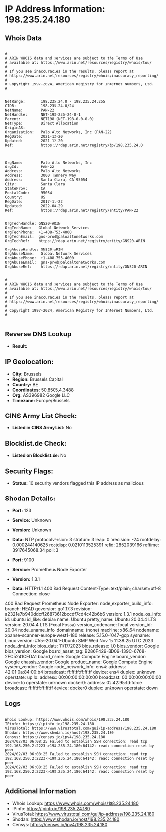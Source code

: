 # IP Address Information: 198.235.24.180

## Whois Data
```

#
# ARIN WHOIS data and services are subject to the Terms of Use
# available at: https://www.arin.net/resources/registry/whois/tou/
#
# If you see inaccuracies in the results, please report at
# https://www.arin.net/resources/registry/whois/inaccuracy_reporting/
#
# Copyright 1997-2024, American Registry for Internet Numbers, Ltd.
#


NetRange:       198.235.24.0 - 198.235.24.255
CIDR:           198.235.24.0/24
NetName:        PAN-22
NetHandle:      NET-198-235-24-0-1
Parent:         NET198 (NET-198-0-0-0-0)
NetType:        Direct Allocation
OriginAS:       
Organization:   Palo Alto Networks, Inc (PAN-22)
RegDate:        2021-12-20
Updated:        2021-12-20
Ref:            https://rdap.arin.net/registry/ip/198.235.24.0



OrgName:        Palo Alto Networks, Inc
OrgId:          PAN-22
Address:        Palo Alto Networks
Address:        3000 Tannery Way
Address:        Santa Clara, CA 95054
City:           Santa Clara
StateProv:      CA
PostalCode:     95054
Country:        US
RegDate:        2017-11-22
Updated:        2022-08-29
Ref:            https://rdap.arin.net/registry/entity/PAN-22


OrgTechHandle: GNS20-ARIN
OrgTechName:   Global Network Services 
OrgTechPhone:  +1-408-753-4000 
OrgTechEmail:  gns-prod@paloaltonetworks.com
OrgTechRef:    https://rdap.arin.net/registry/entity/GNS20-ARIN

OrgAbuseHandle: GNS20-ARIN
OrgAbuseName:   Global Network Services 
OrgAbusePhone:  +1-408-753-4000 
OrgAbuseEmail:  gns-prod@paloaltonetworks.com
OrgAbuseRef:    https://rdap.arin.net/registry/entity/GNS20-ARIN


#
# ARIN WHOIS data and services are subject to the Terms of Use
# available at: https://www.arin.net/resources/registry/whois/tou/
#
# If you see inaccuracies in the results, please report at
# https://www.arin.net/resources/registry/whois/inaccuracy_reporting/
#
# Copyright 1997-2024, American Registry for Internet Numbers, Ltd.
#


```
## Reverse DNS Lookup
- **Result:** 

## IP Geolocation:
- **City:** Brussels
- **Region:** Brussels Capital
- **Country:** BE
- **Coordinates:** 50.8505,4.3488
- **Org:** AS396982 Google LLC
- **Timezone:** Europe/Brussels

## CINS Army List Check:
- **Listed in CINS Army List:** 
No

## Blocklist.de Check:
- **Listed on Blocklist.de:** 
No

## Security Flags:
- **Status:** 10 security vendors flagged this IP address as malicious

## Shodan Details:
- **Port:** 123
- **Service:** Unknown
- **Version:** Unknown
- **Data:** NTP
protocolversion: 3
stratum: 3
leap: 0
precision: -24
rootdelay: 0.000244140625
rootdisp: 0.0210113525391
refid: 2852039166
reftime: 3917645068.34
poll: 3



- **Port:** 9100
- **Service:** Prometheus Node Exporter
- **Version:** 1.3.1
- **Data:** HTTP/1.1 400 Bad Request
Content-Type: text/plain; charset=utf-8
Connection: close

400 Bad Request
Prometheus Node Exporter:
  node_exporter_build_info:
    branch: HEAD
    goversion: go1.17.3
    revision: a2321e7b940ddcff26873612bccdf7cd4c42b6b6
    version: 1.3.1
  node_os_info:
    id: ubuntu
    id_like: debian
    name: Ubuntu
    pretty_name: Ubuntu 20.04.4 LTS
    version: 20.04.4 LTS (Focal Fossa)
    version_codename: focal
    version_id: 20.04
  node_uname_info:
    domainname: (none)
    machine: x86_64
    nodename: xpanse-scanner-europe-west1-180
    release: 5.15.0-1047-gcp
    sysname: Linux
    version: #55~20.04.1-Ubuntu SMP Wed Nov 15 11:38:25 UTC 2023
  node_dmi_info:
    bios_date: 11/17/2023
    bios_release: 1.0
    bios_vendor: Google
    bios_version: Google
    board_asset_tag: B286F429-BD09-139C-6768-2FC5241CEDA1
    board_name: Google Compute Engine
    board_vendor: Google
    chassis_vendor: Google
    product_name: Google Compute Engine
    system_vendor: Google
  node_network_info:
    ens4:
      address: 42:01:0a:84:00:b4
      broadcast: ff:ff:ff:ff:ff:ff
      device: ens4
      duplex: unknown
      operstate: up
    lo:
      address: 00:00:00:00:00:00
      broadcast: 00:00:00:00:00:00
      device: lo
      operstate: unknown
    docker0:
      address: 02:42:95:fd:fd:ce
      broadcast: ff:ff:ff:ff:ff:ff
      device: docker0
      duplex: unknown
      operstate: down


## Logs
```

Whois Lookup: https://www.whois.com/whois/198.235.24.180
IPinfo: https://ipinfo.io/198.235.24.180
VirusTotal: https://www.virustotal.com/gui/ip-address/198.235.24.180
Shodan: https://www.shodan.io/host/198.235.24.180
Censys: https://censys.io/ipv4/198.235.24.180
2024/02/03 06:08:25 Failed to establish SSH connection: read tcp 192.168.250.2:2223->198.235.24.180:64142: read: connection reset by peer
2024/02/03 06:08:25 Failed to establish SSH connection: read tcp 192.168.250.2:2223->198.235.24.180:64142: read: connection reset by peer
2024/02/03 06:08:25 Failed to establish SSH connection: read tcp 192.168.250.2:2223->198.235.24.180:64142: read: connection reset by peer

```
## Additional Information
- Whois Lookup: https://www.whois.com/whois/198.235.24.180
- IPinfo: https://ipinfo.io/198.235.24.180
- VirusTotal: https://www.virustotal.com/gui/ip-address/198.235.24.180
- Shodan: https://www.shodan.io/host/198.235.24.180
- Censys: https://censys.io/ipv4/198.235.24.180

